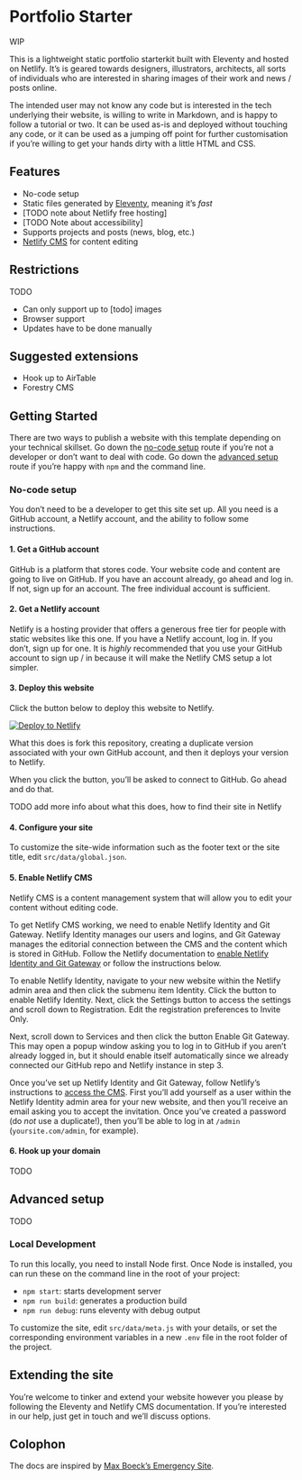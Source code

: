 # Portfolio Starter

WIP

This is a lightweight static portfolio starterkit built with Eleventy and hosted on Netlify. It’s is geared towards designers, illustrators, architects, all sorts of individuals who are interested in sharing images of their work and news / posts online.

The intended user may not know any code but is interested in the tech underlying their website, is willing to write in Markdown, and is happy to follow a tutorial or two. It can be used as-is and deployed without touching any code, or it can be used as a jumping off point for further customisation if you’re willing to get your hands dirty with a little HTML and CSS.



## Features

- No-code setup
- Static files generated by [Eleventy](https://www.11ty.dev/), meaning it’s _fast_
- [TODO note about Netlify free hosting]
- [TODO Note about accessibility]
- Supports projects and posts (news, blog, etc.)
- [Netlify CMS](https://www.netlifycms.org/) for content editing

## Restrictions

TODO

- Can only support up to [todo] images
- Browser support
- Updates have to be done manually

## Suggested extensions

- Hook up to AirTable
- Forestry CMS

## Getting Started

There are two ways to publish a website with this template depending on your technical skillset. Go down the [no-code setup](#) route if you’re not a developer or don’t want to deal with code. Go down the [advanced setup](#) route if you’re happy with `npm` and the command line.

### No-code setup

You don’t need to be a developer to get this site set up. All you need is a GitHub account, a Netlify account, and the ability to follow some instructions.

#### 1. Get a GitHub account

GitHub is a platform that stores code. Your website code and content are going to live on GitHub. If you have an account already, go ahead and log in. If not, sign up for an account. The free individual account is sufficient.

#### 2. Get a Netlify account

Netlify is a hosting provider that offers a generous free tier for people with static websites like this one. If you have a Netlify account, log in. If you don’t, sign up for one. It is _highly_ recommended that you use your GitHub account to sign up / in because it will make the Netlify CMS setup a lot simpler.

#### 3. Deploy this website

Click the button below to deploy this website to Netlify.

[![Deploy to Netlify](https://www.netlify.com/img/deploy/button.svg)](https://app.netlify.com/start/deploy?repository=https://github.com/sb-ph/portfolio-2020)

What this does is fork this repository, creating a duplicate version associated with your own GitHub account, and then it deploys your version to Netlify.

When you click the button, you’ll be asked to connect to GitHub. Go ahead and do that.

TODO add more info about what this does, how to find their site in Netlify

#### 4. Configure your site

To customize the site-wide information such as the footer text or the site title, edit `src/data/global.json`.

#### 5. Enable Netlify CMS

Netlify CMS is a content management system that will allow you to edit your content without editing code.

To get Netlify CMS working, we need to enable Netlify Identity and Git Gateway. Netlify Identity manages our users and logins, and Git Gateway manages the editorial connection between the CMS and the content which is stored in GitHub. Follow the Netlify documentation to [enable Netlify Identity and Git Gateway](https://www.netlifycms.org/docs/add-to-your-site/#enable-identity-and-git-gateway) or follow the instructions below.

To enable Netlify Identity, navigate to your new website within the Netlify admin area and then click the submenu item Identity. Click the button to enable Netlify Identity. Next, click the Settings button to access the settings and scroll down to Registration. Edit the registration preferences to Invite Only.

Next, scroll down to Services and then click the button Enable Git Gateway. This may open a popup window asking you to log in to GitHub if you aren’t already logged in, but it should enable itself automatically since we already connected our GitHub repo and Netlify instance in step 3.

Once you’ve set up Netlify Identity and Git Gateway, follow Netlify’s instructions to [access the CMS](https://www.netlifycms.org/docs/add-to-your-site/#accessing-the-cms). First you’ll add yourself as a user within the Netlify Identity admin area for your new website, and then you’ll receive an email asking you to accept the invitation. Once you’ve created a password (do _not_ use a duplicate!), then you’ll be able to log in at `/admin` (`yoursite.com/admin`, for example).

#### 6. Hook up your domain

TODO

## Advanced setup

TODO

### Local Development

To run this locally, you need to install Node first. Once Node is installed, you can run these on the command line in the root of your project:

- `npm start`: starts development server
- `npm run build`: generates a production build
- `npm run debug`: runs eleventy with debug output

To customize the site, edit `src/data/meta.js` with your details, or set the corresponding environment variables in a new `.env` file in the root folder of the project.

## Extending the site

You’re welcome to tinker and extend your website however you please by following the Eleventy and Netlify CMS documentation. If you’re interested in our help, just get in touch and we’ll discuss options.

## Colophon

The docs are inspired by [Max Boeck’s Emergency Site](https://github.com/maxboeck/emergency-site).
